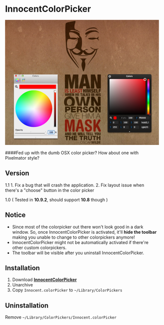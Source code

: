 InnocentColorPicker
=========

<img src="https://raw.githubusercontent.com/WarWithinMe/InnocentColorPicker/master/Screenshot.jpg" width="600">

####Fed up with the dumb OSX color picker? How about one with Pixelmator style?

Version
----
1.1
    1. Fix a bug that will crash the application.
    2. Fix layout issue when there's a "choose" button in the color picker

1.0 ( Tested in __10.9.2__, should support __10.8__ though )

Notice
-----------
- Since most of the colorpicker out there won't look good in a dark window. So, once InnocentColorPicker is activated, it'll __hide the toolbar__ making you unable to change to other colorpickers anymore!
- InnocentColorPicker might not be automatically activated if there're other custom colorpickers.
- The toolbar will be visible after you uninstall InnocentColorPicker.

Installation
--------------
1. Download __[InnocentColorPicker]__
1. Unarchive
1. Copy `Innocent.colorPicker` to `~/Library/ColorPickers`

Uninstallation
--------------
Remove `~/Library/ColorPickers/Innocent.colorPicker`

[InnocentColorPicker]:https://github.com/WarWithinMe/InnocentColorPicker/raw/master/Innocent1.0.zip

